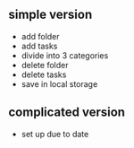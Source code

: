 ## simple version

- add folder
- add tasks
- divide into 3 categories
- delete folder
- delete tasks
- save in local storage

## complicated version

- set up due to date
